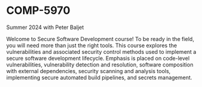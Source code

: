 # COMP-5970
Summer 2024 with Peter Baljet

Welcome to Secure Software Development course! To be ready in the field, you will need more than just the right tools.  This course explores the vulnerabilities and associated security control methods used to implement a secure software development lifecycle. Emphasis is placed on code-level vulnerabilities, vulnerability detection and resolution, software composition with external dependencies, security scanning and analysis tools, implementing secure automated build pipelines, and secrets management. 

